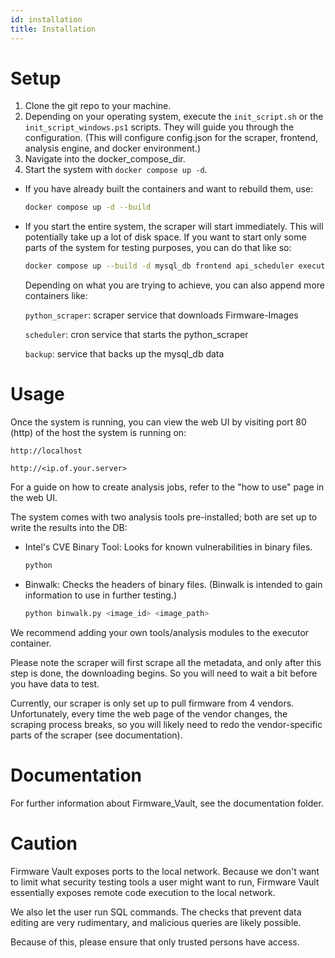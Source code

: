 ```yaml
---
id: installation
title: Installation
---
```


# Setup

1. Clone the git repo to your machine.
2. Depending on your operating system, execute the `init_script.sh` or the `init_script_windows.ps1` scripts. They will guide you through the configuration. (This will configure config.json for the scraper, frontend, analysis engine, and docker environment.)
3. Navigate into the docker_compose_dir.
4. Start the system with `docker compose up -d`.

* If you have already built the containers and want to rebuild them, use:

    ```bash 
    docker compose up -d --build
    ```

* If you start the entire system, the scraper will start immediately. This will potentially take up a lot of disk space. If you want to start only some parts of the system for testing purposes, you can do that like so:

    ```bash 
    docker compose up --build -d mysql_db frontend api_scheduler executor
    ```

    Depending on what you are trying to achieve, you can also append more containers like:

    ```python_scraper```: scraper service that downloads Firmware-Images 

    ```scheduler```: cron service that starts the python_scraper 

    ```backup```: service that backs up the mysql_db data

# Usage

Once the system is running, you can view the web UI by visiting port 80 (http) of the host the system is running on:

```http://localhost```

```http://<ip.of.your.server>```

For a guide on how to create analysis jobs, refer to the "how to use" page in the web UI.

The system comes with two analysis tools pre-installed; both are set up to write the results into the DB:

* Intel's CVE Binary Tool: 
    Looks for known vulnerabilities in binary files.

    ```bash
    python 
    ```

* Binwalk:
    Checks the headers of binary files.
    (Binwalk is intended to gain information to use in further testing.)

    ```bash
    python binwalk.py <image_id> <image_path>
    ```

We recommend adding your own tools/analysis modules to the executor container.

Please note the scraper will first scrape all the metadata, and only after this step is done, the downloading begins. So you will need to wait a bit before you have data to test.

Currently, our scraper is only set up to pull firmware from 4 vendors. Unfortunately, every time the web page of the vendor changes, the scraping process breaks, so you will likely need to redo the vendor-specific parts of the scraper (see documentation).

# Documentation

For further information about Firmware_Vault, see the documentation folder.


# Caution

Firmware Vault exposes ports to the local network. Because we don't want to limit what security testing tools a user might want to run, Firmware Vault essentially  exposes remote code execution to the local network. 

We also let the user run SQL commands. The checks that prevent data editing are very rudimentary, and malicious queries are likely possible.

Because of this, please ensure that only trusted persons have access.



